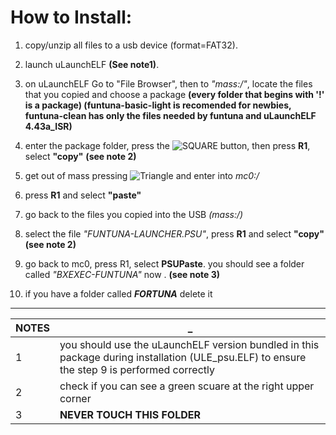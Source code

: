 # How to Install:

1. copy/unzip all files to a usb device (format=FAT32).

2. launch uLaunchELF **(See note1)**.

3. on uLaunchELF Go to "File Browser", then to _"mass:/"_, locate the files that you copied and choose a package **(every folder that begins with '!' is a package) (funtuna-basic-light is recomended for newbies, funtuna-clean has only the files needed by funtuna and uLaunchELF 4.43a_ISR)**

4. enter the package folder, press the ![SQUARE](https://github.com/israpps/Funtuna-Fork/blob/main/logos%20%26%20others/PAD/SQUARE.PNG "Square") button, then press **R1**, select **"copy"** **(see note 2)**

5. get out of mass pressing ![Triangle](https://github.com/israpps/Funtuna-Fork/blob/main/logos%20%26%20others/PAD/TRIANGLE.PNG) and enter into _mc0:/_

6. press **R1** and select **"paste"**

7. go back to the files you copied into the USB *(mass:/)*

8. select the file _"FUNTUNA-LAUNCHER.PSU"_, press **R1** and select **"copy"** **(see note 2)**

9. go back to mc0, press R1, select **PSUPaste**. you should see a folder called _"BXEXEC-FUNTUNA"_ now . **(see note 3)**

10. if you have a folder called **_FORTUNA_** delete it 

***

 NOTES   |  _     
-------- | --------
1 | you should use the uLaunchELF version bundled in this package during installation (ULE_psu.ELF) to ensure the step 9 is performed correctly
2 | check if you can see a green scuare at the right upper corner
3 | __NEVER TOUCH THIS FOLDER__

